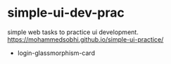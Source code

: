 # simple-ui-dev-prac
simple web tasks to practice ui development. 
https://mohammedsobhi.github.io/simple-ui-practice/

- login-glassmorphism-card
